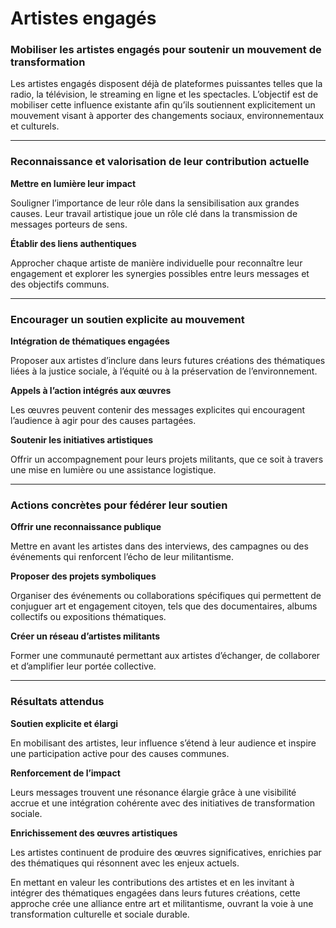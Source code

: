 # Artistes engagés

### **Mobiliser les artistes engagés pour soutenir un mouvement de transformation**

Les artistes engagés disposent déjà de plateformes puissantes telles que la radio, la télévision, le streaming en ligne et les spectacles. L’objectif est de mobiliser cette influence existante afin qu’ils soutiennent explicitement un mouvement visant à apporter des changements sociaux, environnementaux et culturels.

---

### **Reconnaissance et valorisation de leur contribution actuelle**

**Mettre en lumière leur impact** 

Souligner l’importance de leur rôle dans la sensibilisation aux grandes causes. Leur travail artistique joue un rôle clé dans la transmission de messages porteurs de sens.

**Établir des liens authentiques** 

Approcher chaque artiste de manière individuelle pour reconnaître leur engagement et explorer les synergies possibles entre leurs messages et des objectifs communs.

---

### **Encourager un soutien explicite au mouvement**

**Intégration de thématiques engagées** 

Proposer aux artistes d’inclure dans leurs futures créations des thématiques liées à la justice sociale, à l’équité ou à la préservation de l’environnement.

**Appels à l’action intégrés aux œuvres** 

Les œuvres peuvent contenir des messages explicites qui encouragent l’audience à agir pour des causes partagées.

**Soutenir les initiatives artistiques** 

Offrir un accompagnement pour leurs projets militants, que ce soit à travers une mise en lumière ou une assistance logistique.

---

### **Actions concrètes pour fédérer leur soutien**

**Offrir une reconnaissance publique** 

Mettre en avant les artistes dans des interviews, des campagnes ou des événements qui renforcent l’écho de leur militantisme.

**Proposer des projets symboliques** 

Organiser des événements ou collaborations spécifiques qui permettent de conjuguer art et engagement citoyen, tels que des documentaires, albums collectifs ou expositions thématiques.

**Créer un réseau d’artistes militants** 

Former une communauté permettant aux artistes d’échanger, de collaborer et d’amplifier leur portée collective.

---

### **Résultats attendus**

**Soutien explicite et élargi** 

En mobilisant des artistes, leur influence s’étend à leur audience et inspire une participation active pour des causes communes.

**Renforcement de l’impact** 

Leurs messages trouvent une résonance élargie grâce à une visibilité accrue et une intégration cohérente avec des initiatives de transformation sociale.

**Enrichissement des œuvres artistiques** 

Les artistes continuent de produire des œuvres significatives, enrichies par des thématiques qui résonnent avec les enjeux actuels.

En mettant en valeur les contributions des artistes et en les invitant à intégrer des thématiques engagées dans leurs futures créations, cette approche crée une alliance entre art et militantisme, ouvrant la voie à une transformation culturelle et sociale durable.